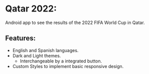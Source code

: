 # Qatar 2022:

Android app to see the results of the 2022 FIFA World Cup in Qatar.

<!-- ## Graph
![Graph](./res/img/diagram.png) -->

## Features:
- English and Spanish languages.
- Dark and Light themes.
    - Interchangeable by a integrated button.
- Custom Styles to implement basic responsive design.
